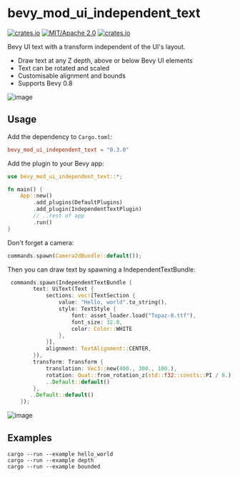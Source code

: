 # bevy_mod_ui_independent_text
[![crates.io](https://img.shields.io/crates/v/bevy_mod_ui_independent_text)](https://crates.io/crates/bevy_mod_ui_independent_text)
[![MIT/Apache 2.0](https://img.shields.io/badge/license-MIT%2FApache-blue.svg)](https://github.com/ickshonpe/bevy_mod_ui_independent_text)
[![crates.io](https://img.shields.io/crates/d/bevy_mod_ui_independent_text)](https://crates.io/crates/bevy_mod_ui_independent_text)

Bevy UI text with a transform independent of the UI's layout.
* Draw text at any Z depth, above or below Bevy UI elements
* Text can be rotated and scaled
* Customisable alignment and bounds
* Supports Bevy 0.8

![image](text_depth_example.png)

## Usage

Add the dependency to `Cargo.toml`:

```toml
bevy_mod_ui_independent_text = "0.3.0"
```

Add the plugin to your Bevy app:

```rust
use bevy_mod_ui_independent_text::*;

fn main() {
    App::new()
        .add_plugins(DefaultPlugins)
        .add_plugin(IndependentTextPlugin)
        // ..rest of app
        .run()
}
```

Don't forget a camera:

```rust
commands.spawn(Camera2dBundle::default());
```

Then you can draw text by spawning a IndependentTextBundle:

```rust
 commands.spawn(IndependentTextBundle {
        text: UiText(Text {
            sections: vec![TextSection {
                value: "Hello, world".to_string(),
                style: TextStyle {
                    font: asset_loader.load("Topaz-8.ttf"),
                    font_size: 32.0,
                    color: Color::WHITE
                },
            }],
            alignment: TextAlignment::CENTER,
        }),
        transform: Transform {
            translation: Vec3::new(400., 300., 100.),
            rotation: Quat::from_rotation_z(std::f32::consts::PI / 8.),
            ..Default::default()
        },
       ..Default::default()
    });
```

![image](hello_world.png)

## Examples

```
cargo --run --example hello_world
cargo --run --example depth
cargo --run --example bounded
```
